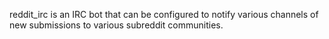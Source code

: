 reddit_irc is an IRC bot that can be configured to notify various channels of
new submissions to various subreddit communities.

